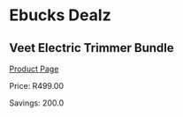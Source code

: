 
# Ebucks Dealz
## Veet Electric Trimmer Bundle
[Product Page](https://www.ebucks.com/web/shop/productSelected.do?prodId=1140734323&catId=1158500560)

Price: R499.00

Savings: 200.0


	